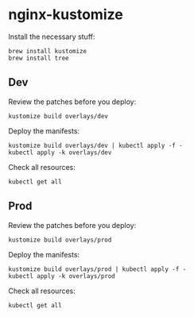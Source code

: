 # nginx-kustomize

Install the necessary stuff:

```
brew install kustomize
brew install tree
```

## Dev

Review the patches before you deploy:

```
kustomize build overlays/dev
```

Deploy the manifests:

```
kustomize build overlays/dev | kubectl apply -f -
kubectl apply -k overlays/dev
```

Check all resources:

```
kubectl get all
```

## Prod

Review the patches before you deploy:

```
kustomize build overlays/prod
```

Deploy the manifests:

```
kustomize build overlays/prod | kubectl apply -f -
kubectl apply -k overlays/prod
```

Check all resources:

```
kubectl get all
```
